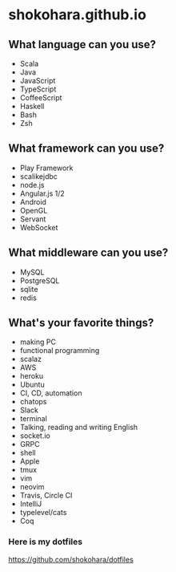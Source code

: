 # shokohara.github.io

## What language can you use?
- Scala
- Java
- JavaScript
- TypeScript
- CoffeeScript
- Haskell
- Bash
- Zsh

## What framework can you use?
- Play Framework
- scalikejdbc
- node.js
- Angular.js 1/2
- Android
- OpenGL
- Servant
- WebSocket

## What middleware can you use?
- MySQL
- PostgreSQL
- sqlite
- redis

## What's your favorite things?
- making PC
- functional programming
- scalaz
- AWS
- heroku
- Ubuntu
- CI, CD, automation
- chatops
- Slack
- terminal
- Talking, reading and writing English
- socket.io
- GRPC
- shell
- Apple
- tmux
- vim
- neovim
- Travis, Circle CI
- IntelliJ
- typelevel/cats
- Coq

### Here is my dotfiles
https://github.com/shokohara/dotfiles
